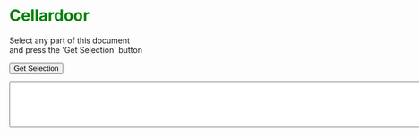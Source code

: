 <h1 style=color:green>
	Cellardoor
</h1>

<p>Select any part of this document<br>
 and press the 'Get Selection' button</p>

<!--Button to invoke the
		function to get the selected text-->
<input type="button"
	value="Get Selection"
	onmousedown="getSelectedText()">

<!--Form to show the selected text as output-->
<form name="testform">
	<textarea name="selectedtext"
			rows="5"
			cols="125">
	</textarea>
</form>
<script>
	// Function to get the Selected Text
	function getSelectedText() {
		var selectedText = '';

		// window.getSelection
		if (window.getSelection) {
			selectedText = window.getSelection();
		}
		// document.getSelection
		else if (document.getSelection) {
			selectedText = document.getSelection();
		}
		// document.selection
		else if (document.selection) {
			selectedText =
				document.selection.createRange().text;
		} else return;
		// To write the selected text into the textarea
		document.testform.selectedtext.value = selectedText;
	}
</script>
